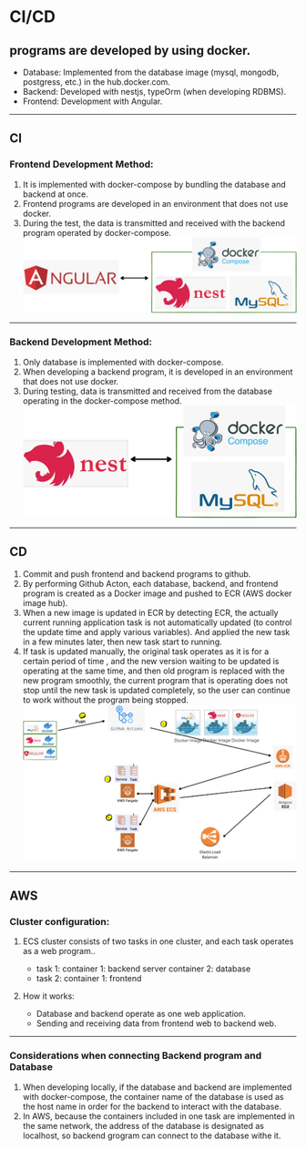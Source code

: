 # CI/CD
## programs are developed by using docker.
* Database: Implemented from the database image (mysql, mongodb, postgress, etc.) in the hub.docker.com.
* Backend: Developed with nestjs, typeOrm (when developing RDBMS).
* Frontend: Development with Angular. 

-----
## CI
### Frontend  Development Method:
1. It is implemented with docker-compose by bundling the database and backend at once.
2. Frontend programs are developed in an environment that does not use docker.
3. During the test, the data is transmitted and received with the backend program operated by docker-compose.
![](images/ci-cd2.png)

----
### Backend Development Method:
1. Only database is implemented with docker-compose.
2. When developing a backend program, it is developed in an environment that does not use docker.
3. During testing, data is transmitted and received from the database operating in the docker-compose method.
![](images/ci-cd1.png)

-----
## CD

1. Commit and push frontend and backend programs to github. 
2. By performing Github Acton, each database, backend, and frontend program is created as a Docker image and pushed to ECR (AWS docker image hub). 
3. When a new image is updated in ECR by detecting ECR, the actually current running application task is not automatically updated (to control the update time and apply various variables). And applied the new task in a few minutes later, then new task start to running.
4. If task is updated manually, the original task operates as it is for a certain period of time , and the new version waiting to be updated is operating at the same time, and then old program is replaced with the new program smoothly, the current program that is operating does not stop until the new task is updated completely, so the user can continue to work without the program being stopped.
![](images/ci-cd3.png)

-----
## AWS 
### Cluster configuration: 
1. ECS cluster consists of two tasks in one cluster, and each task operates as a web program.. 
   * task 1:  container 1: backend server
              container 2: database
   * task 2:  container 1: frontend 


2. How it works: 
   * Database and backend operate as one web application.
   * Sending and receiving data from frontend web to backend web.

-----
### Considerations when connecting Backend program and Database
1. When developing locally, if the database and backend are implemented with docker-compose, the container name of the database is used as the host name in order for the backend to interact with the database.
2. In AWS, because the containers included in one task are implemented in the same network, the address of the database is designated as localhost, so backend grogram can connect to the database withe it.



